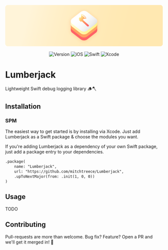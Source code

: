 ![Lumberjack](Assets/Banner.png)

<div align="center">

![Version](https://img.shields.io/badge/Version-1.0.0-E0C39F.svg?style=for-the-badge&labelColor=AE7758)
![iOS](https://img.shields.io/badge/iOS-14+-E0C39F.svg?style=for-the-badge&labelColor=AE7758)
![Swift](https://img.shields.io/badge/Swift-5-E0C39F.svg?style=for-the-badge&labelColor=AE7758)
![Xcode](https://img.shields.io/badge/Xcode-14-E0C39F.svg?style=for-the-badge&labelColor=AE7758)

</div>

# Lumberjack

Lightweight Swift debug logging library 🪵🪓

## Installation

### SPM

The easiest way to get started is by installing via Xcode. Just add Lumberjack as a Swift package & choose the modules you want.

If you're adding Lumberjack as a dependency of your own Swift package, just add a package entry to your dependencies.

```
.package(
    name: "Lumberjack",
    url: "https://github.com/mitchtreece/Lumberjack",
    .upToNextMajor(from: .init(1, 0, 0))
)
```

## Usage

TODO

## Contributing

Pull-requests are more than welcome. Bug fix? Feature? Open a PR and we'll get it merged in! 🎉
